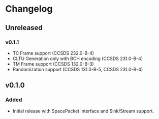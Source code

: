 # Changelog

## Unreleased

### v0.1.1
- TC Frame support (CCSDS 232.0-B-4)
- CLTU Generation only with BCH encoding (CCSDS 231.0-B-4)
- TM Frame support (CCSDS 132.0-B-3)
- Randomization support (CCSDS 131.0-B-5, CCSDS 231.0-B-4)

## v0.1.0

### Added
 - Initial release with SpacePacket interface and Sink/Stream support.